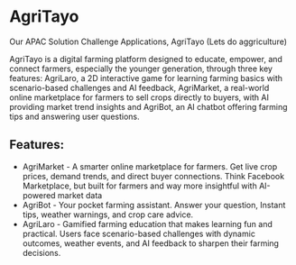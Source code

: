 # AgriTayo
Our APAC Solution Challenge Applications, AgriTayo (Lets do aggriculture)

AgriTayo is a digital farming platform designed to educate, empower, and connect farmers, especially the younger generation, through three key features: AgriLaro, a 2D interactive game for learning farming basics with scenario-based challenges and AI feedback, AgriMarket, a real-world online marketplace for farmers to sell crops directly to buyers, with AI providing market trend insights and AgriBot, an AI chatbot offering farming tips and answering user questions.


## Features:
- AgriMarket - A smarter online marketplace for farmers. Get live crop prices, demand trends, and direct buyer connections. Think Facebook Marketplace, but built for farmers and way more insightful with AI-powered market data
- AgriBot - Your pocket farming assistant. Answer your question, Instant tips, weather warnings, and crop care advice.
- AgriLaro - Gamified farming education that makes learning fun and practical. Users face scenario-based challenges with dynamic outcomes, weather events, and AI feedback to sharpen their farming decisions.
